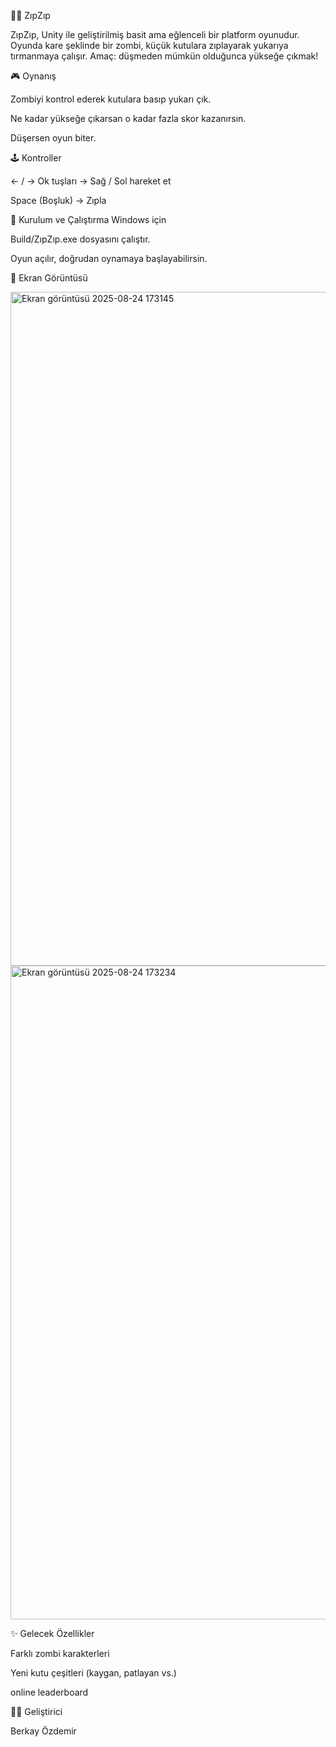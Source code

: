 🧟‍♂️ ZıpZıp

ZıpZıp, Unity ile geliştirilmiş basit ama eğlenceli bir platform oyunudur.
Oyunda kare şeklinde bir zombi, küçük kutulara zıplayarak yukarıya tırmanmaya çalışır. Amaç: düşmeden mümkün olduğunca yükseğe çıkmak!

🎮 Oynanış

Zombiyi kontrol ederek kutulara basıp yukarı çık.

Ne kadar yükseğe çıkarsan o kadar fazla skor kazanırsın.

Düşersen oyun biter.

🕹️ Kontroller

← / → Ok tuşları → Sağ / Sol hareket et

Space (Boşluk) → Zıpla

🚀 Kurulum ve Çalıştırma
Windows için

Build/ZıpZıp.exe dosyasını çalıştır.

Oyun açılır, doğrudan oynamaya başlayabilirsin.


📸 Ekran Görüntüsü


<img width="1919" height="1078" alt="Ekran görüntüsü 2025-08-24 173145" src="https://github.com/user-attachments/assets/123b4850-e925-4201-9928-b7da1f8f8d1e" />
<img width="1919" height="1046" alt="Ekran görüntüsü 2025-08-24 173234" src="https://github.com/user-attachments/assets/dcec259c-34b4-4f79-94f0-b6aa12611045" />

✨ Gelecek Özellikler

Farklı zombi karakterleri

Yeni kutu çeşitleri (kaygan, patlayan vs.)

online leaderboard

👨‍💻 Geliştirici

Berkay Özdemir
